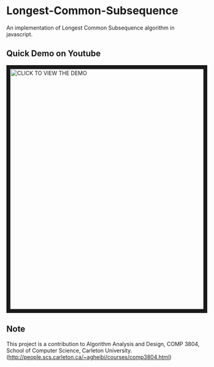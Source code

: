 Longest-Common-Subsequence
==========================
An implementation of Longest Common Subsequence algorithm in javascript.

Quick Demo on Youtube
---------------------
<a href="https://www.youtube.com/watch?v=4GDbVIaDeD4" target="_blank"><img src="http://i58.tinypic.com/29wk6io.png" 
alt="CLICK TO VIEW THE DEMO" width="659" height="625" border="10" /></a>

Note
----
This project is a contribution to Algorithm Analysis and Design, COMP 3804, School of Computer Science, Carleton University. (http://people.scs.carleton.ca/~agheibi/courses/comp3804.html)
